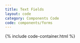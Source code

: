```yaml
---
title: Text Fields
layout: code
category: Components Code
code: components/forms
---
```


{% include code-container.html %}
